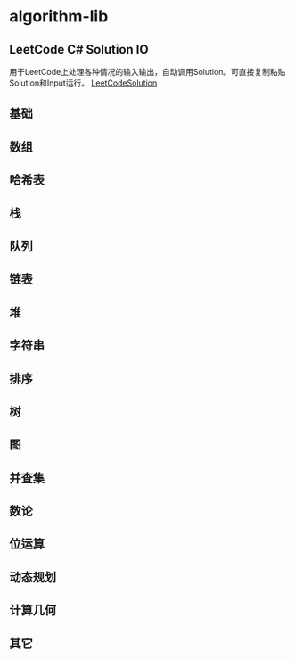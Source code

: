 
# algorithm-lib
 ## LeetCode C# Solution IO
用于LeetCode上处理各种情况的输入输出，自动调用Solution。可直接复制粘贴Solution和Input运行。
 [LeetCodeSolution](https://github.com/JadenSailing/algorithm-lib/tree/main/LeetCodeSolution)
 ## 基础
 ## 数组
 ## 哈希表
 ## 栈
 ## 队列
 ## 链表
 ## 堆
 ## 字符串
 ## 排序
 ## 树
 ## 图
 ## 并查集
 ## 数论
 ## 位运算
 ## 动态规划
 ## 计算几何
 ## 其它
 
 